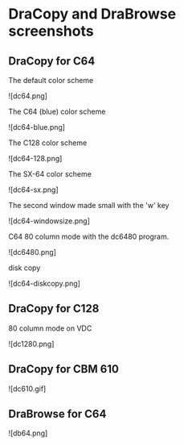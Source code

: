 DraCopy and DraBrowse screenshots
==================================

DraCopy for C64
----------------

The default color scheme

![dc64.png]

The C64 (blue) color scheme

![dc64-blue.png]

The C128 color scheme

![dc64-128.png]

The SX-64 color scheme

![dc64-sx.png]

The second window made small with the 'w' key

![dc64-windowsize.png]

C64 80 column mode with the dc6480 program.

![dc6480.png]

disk copy

![dc64-diskcopy.png]

DraCopy for C128
-----------------

80 column mode on VDC

![dc1280.png]

DraCopy for CBM 610
------------------------

![dc610.gif]

DraBrowse for C64
------------------

![db64.png]

